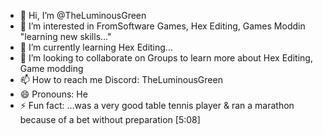 - 👋 Hi, I’m @TheLuminousGreen
- 👀 I’m interested in FromSoftware Games, Hex Editing, Games Moddin "learning new skills..."
- 🌱 I’m currently learning Hex Editing...
- 💞️ I’m looking to collaborate on Groups to learn more about Hex Editing, Game modding
- 📫 How to reach me Discord: TheLuminousGreen
- 😄 Pronouns: He
- ⚡ Fun fact: ...was a very good table tennis player & ran a marathon because of a bet without preparation [5:08]
<!---
DarkSoulsInLove/DarkSoulsInLove is a ✨ special ✨ repository because its `README.md` (this file) appears on your GitHub profile.
You can click the Preview link to take a look at your changes.
--->
